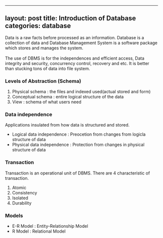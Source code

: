 
---
layout: post
title: Introduction of Database
categories: database
---

Data is a raw facts before processed as an information. Database is a collection of data and Database Management System is a software package which stores and manages the system. <br>
<br>
The use of DBMS is for the independences and efficient access, Data integrity and security, concurrency control, recovery and etc. It is better than stucking tons of data into file system. 
<br>

### Levels of Abstraction (Schema)
1. Physical schema : the files and indexed used(actual stored and form)
2. Conceptual schema : entire logical structure of the data 
3. View : schema of what users need

### Data independence 
Applications insulated from how data is structured and stored. 
 + Logical data independence : Preocetion from changes from logicla structure of data
 + Physical data independence : Protection from changes in physical structure of data 

### Transaction
Transaction is an operational unit of DBMS. There are 4 characteristic of transaction.
1. Atomic
2. Consistency
3. Isolated
4. Durability 

### Models 
+ E-R Model : Entity-Relationship Model 
+ R Model : Relational Model


